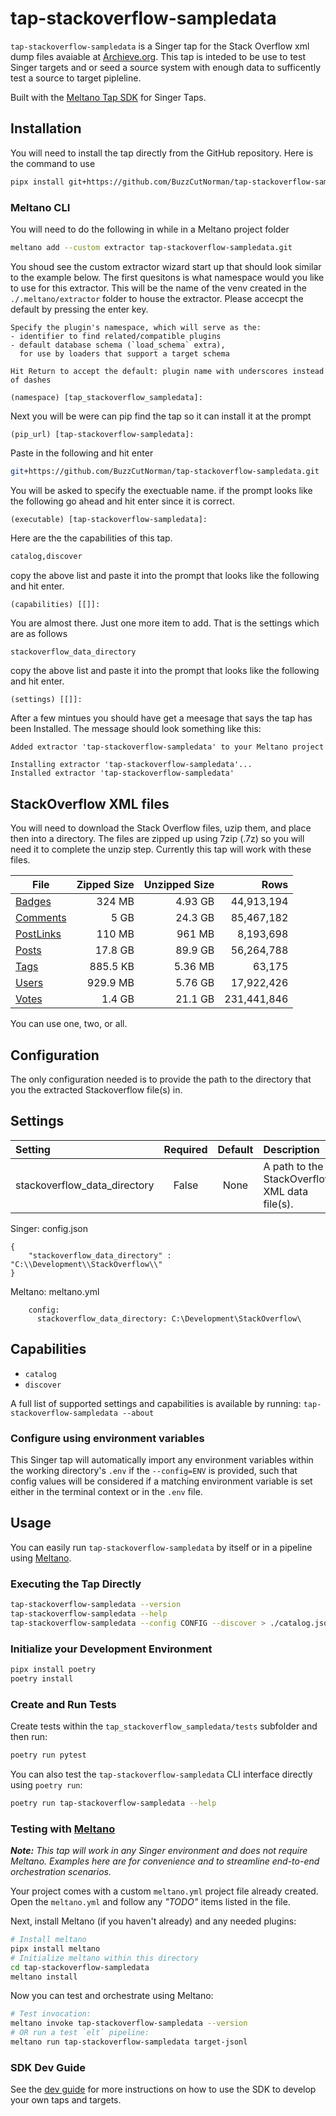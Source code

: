 # tap-stackoverflow-sampledata

`tap-stackoverflow-sampledata` is a Singer tap for the Stack Overflow xml dump files avaiable at [Archieve.org](https://archive.org/details/stackexchange).  This tap is inteded to be use to test Singer targets and or seed a source system with enough data to sufficently test a source to target pipleline.  

Built with the [Meltano Tap SDK](https://sdk.meltano.com) for Singer Taps.

## Installation

You will need to install the tap directly from the GitHub repository.  Here is the command to use

```bash
pipx install git+https://github.com/BuzzCutNorman/tap-stackoverflow-sampledata.git
```

### Meltano CLI

You will need to do the following in while in a Meltano project folder

```bash
meltano add --custom extractor tap-stackoverflow-sampledata.git
```
You shoud see the custom extractor wizard start up that should look similar to the example below.  The first quesitons is what namespace would you like to use for this extractor.  This will be the name of the venv created in the `./.meltano/extractor` folder to house the extractor.  Please accecpt the default by pressing the enter key.  
```
Specify the plugin's namespace, which will serve as the:
- identifier to find related/compatible plugins
- default database schema (`load_schema` extra),
  for use by loaders that support a target schema

Hit Return to accept the default: plugin name with underscores instead of dashes

(namespace) [tap_stackoverflow_sampledata]: 
```


Next you will be were can pip find the tap so it can install it at the prompt 
```
(pip_url) [tap-stackoverflow-sampledata]:
```
Paste in the following and hit enter
```bash
git+https://github.com/BuzzCutNorman/tap-stackoverflow-sampledata.git
```

You will be asked to specify the exectuable name.  if the prompt looks like the following go ahead and hit enter since it is correct.
```
(executable) [tap-stackoverflow-sampledata]:
```

Here are the the capabilities of this tap.
```bash
catalog,discover
```
copy the above list and paste it into the prompt that looks like the following and hit enter.
```
(capabilities) [[]]:
```

You are almost there.  Just one more item to add.  That is the settings which are as follows
```bash
stackoverflow_data_directory
```
copy the above list and paste it into the prompt that looks like the following and hit enter.
```
(settings) [[]]:
```


After a few mintues you should have get a meesage that says the tap has been Installed.  The message should look something like this:
```
Added extractor 'tap-stackoverflow-sampledata' to your Meltano project

Installing extractor 'tap-stackoverflow-sampledata'...
Installed extractor 'tap-stackoverflow-sampledata'
```

## StackOverflow XML files

You will need to download the Stack Overflow files, uzip them, and place then into a directory.  The files are zipped up using 7zip (.7z) so you will need it to complete the unzip step.  Currently this tap will work with these files. 

|File                                                                                 | Zipped Size | Unzipped Size | Rows     |
|-------------------------------------------------------------------------------------|------------:|--------------:|---------:|
[Badges](https://archive.org/download/stackexchange/stackoverflow.com-Badges.7z)      | 324 MB      | 4.93 GB       | 44,913,194
[Comments](https://archive.org/download/stackexchange/stackoverflow.com-Comments.7z)  | 5 GB        | 24.3 GB       | 85,467,182
[PostLinks](https://archive.org/download/stackexchange/stackoverflow.com-PostLinks.7z)| 110 MB      | 961 MB        | 8,193,698
[Posts](https://archive.org/download/stackexchange/stackoverflow.com-Posts.7z)        | 17.8 GB     | 89.9 GB       | 56,264,788
[Tags](https://archive.org/download/stackexchange/stackoverflow.com-Tags.7z)          | 885.5 KB    | 5.36 MB       | 63,175
[Users](https://archive.org/download/stackexchange/stackoverflow.com-Users.7z)        | 929.9 MB    | 5.76 GB       | 17,922,426
[Votes](https://archive.org/download/stackexchange/stackoverflow.com-Votes.7z)        | 1.4 GB      | 21.1 GB       | 231,441,846

You can use one, two, or all.  

## Configuration

The only configuration needed is to provide the path to the directory that you the extracted Stackoverflow file(s) in.

## Settings

| Setting                     | Required | Default | Description |
|:----------------------------|:--------:|:-------:|:------------|
| stackoverflow_data_directory| False    | None    | A path to the StackOverflow XML data file(s). |

Singer: config.json
```
{
	"stackoverflow_data_directory" : "C:\\Development\\StackOverflow\\"
}
```

Meltano: meltano.yml
```
    config:
      stackoverflow_data_directory: C:\Development\StackOverflow\
```

## Capabilities

* `catalog`
* `discover`

A full list of supported settings and capabilities is available by running: `tap-stackoverflow-sampledata --about`

### Configure using environment variables

This Singer tap will automatically import any environment variables within the working directory's
`.env` if the `--config=ENV` is provided, such that config values will be considered if a matching
environment variable is set either in the terminal context or in the `.env` file.

## Usage

You can easily run `tap-stackoverflow-sampledata` by itself or in a pipeline using [Meltano](https://meltano.com/).

### Executing the Tap Directly

```bash
tap-stackoverflow-sampledata --version
tap-stackoverflow-sampledata --help
tap-stackoverflow-sampledata --config CONFIG --discover > ./catalog.json
```

### Initialize your Development Environment

```bash
pipx install poetry
poetry install
```

### Create and Run Tests

Create tests within the `tap_stackoverflow_sampledata/tests` subfolder and
  then run:

```bash
poetry run pytest
```

You can also test the `tap-stackoverflow-sampledata` CLI interface directly using `poetry run`:

```bash
poetry run tap-stackoverflow-sampledata --help
```

### Testing with [Meltano](https://www.meltano.com)

_**Note:** This tap will work in any Singer environment and does not require Meltano.
Examples here are for convenience and to streamline end-to-end orchestration scenarios._

Your project comes with a custom `meltano.yml` project file already created. Open the `meltano.yml` and follow any _"TODO"_ items listed in
the file.

Next, install Meltano (if you haven't already) and any needed plugins:

```bash
# Install meltano
pipx install meltano
# Initialize meltano within this directory
cd tap-stackoverflow-sampledata
meltano install
```

Now you can test and orchestrate using Meltano:

```bash
# Test invocation:
meltano invoke tap-stackoverflow-sampledata --version
# OR run a test `elt` pipeline:
meltano run tap-stackoverflow-sampledata target-jsonl
```

### SDK Dev Guide

See the [dev guide](https://sdk.meltano.com/en/latest/dev_guide.html) for more instructions on how to use the SDK to
develop your own taps and targets.
